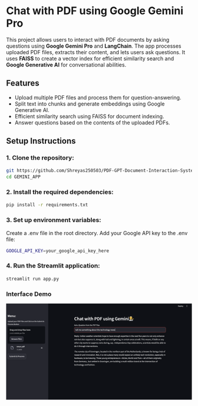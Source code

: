 # Chat with PDF using Google Gemini Pro

This project allows users to interact with PDF documents by asking questions using **Google Gemini Pro** and **LangChain**. The app processes uploaded PDF files, extracts their content, and lets users ask questions. It uses **FAISS** to create a vector index for efficient similarity search and **Google Generative AI** for conversational abilities.

## Features

- Upload multiple PDF files and process them for question-answering.
- Split text into chunks and generate embeddings using Google Generative AI.
- Efficient similarity search using FAISS for document indexing.
- Answer questions based on the contents of the uploaded PDFs.

## Setup Instructions

### 1. Clone the repository:

```bash
git https://github.com/Shreyas250503/PDF-GPT-Document-Interaction-System.git
cd GEMINI_APP
```
### 2. Install the required dependencies:
```bash
pip install -r requirements.txt
```

### 3. Set up environment variables:
Create a .env file in the root directory.
Add your Google API key to the .env file:

```bash
GOOGLE_API_KEY=your_google_api_key_here
```

### 4. Run the Streamlit application:

```bash
streamlit run app.py
```
### Interface Demo
![Project Architecture Diagram](./images/Project_img.png)
